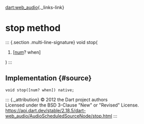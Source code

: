 [dart:web\_audio](../../dart-web_audio/dart-web_audio-library){._links-link}

stop method
===========

::: {.section .multi-line-signature}
void stop(

1.  \[[num](../../dart-core/num-class)? when\]

)
:::

Implementation {#source}
--------------

``` {.language-dart data-language="dart"}
void stop([num? when]) native;
```

::: {._attribution}
© 2012 the Dart project authors\
Licensed under the BSD 3-Clause \"New\" or \"Revised\" License.\
<https://api.dart.dev/stable/2.18.5/dart-web_audio/AudioScheduledSourceNode/stop.html>
:::
